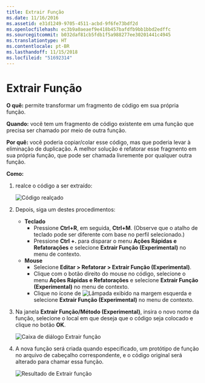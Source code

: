 ```yaml
---
title: Extrair Função
ms.date: 11/16/2016
ms.assetid: e31d1249-9705-4511-acbd-9f6fe73bdf2d
ms.openlocfilehash: ec3b9a0aeaef9e418b457bafdfb9bb1bbd2edffc
ms.sourcegitcommit: b032daf81cb5fdb1f5a988277ee30201441c4945
ms.translationtype: HT
ms.contentlocale: pt-BR
ms.lasthandoff: 11/15/2018
ms.locfileid: "51692314"
---
```

# <a name="extract-function"></a>Extrair Função

**O quê:** permite transformar um fragmento de código em sua própria função.

**Quando:** você tem um fragmento de código existente em uma função que precisa ser chamado por meio de outra função.

**Por quê:** você poderia copiar/colar esse código, mas que poderia levar à eliminação de duplicação.  A melhor solução é refatorar esse fragmento em sua própria função, que pode ser chamada livremente por qualquer outra função.

**Como:**

1. realce o código a ser extraído:

   ![Código realçado](images/extractfunction_highlight.png)

1. Depois, siga um destes procedimentos:
   * **Teclado**
     * Pressione **Ctrl+R**, em seguida, **Ctrl+M**.  (Observe que o atalho de teclado pode ser diferente com base no perfil selecionado.)
     * Pressione **Ctrl +.** para disparar o menu **Ações Rápidas e Refatorações** e selecione **Extrair Função (Experimental)** no menu de contexto.
   * **Mouse**
     * Selecione **Editar > Refatorar > Extrair Função (Experimental)**.
     * Clique com o botão direito do mouse no código, selecione o menu **Ações Rápidas e Refatorações** e selecione **Extrair Função (Experimental)** no menu de contexto.
     * Clique no ícone de ![Lâmpada](images/bulb.png) exibido na margem esquerda e selecione **Extrair Função (Experimental)** no menu de contexto.

1. Na janela **Extrair Função/Método (Experimental)**, insira o novo nome da função, selecione o local em que deseja que o código seja colocado e clique no botão **OK**.

   ![Caixa de diálogo Extrair função](images/extractfunction_dialog.png)

1. A nova função será criada quando especificado, um protótipo de função no arquivo de cabeçalho correspondente, e o código original será alterado para chamar essa função.

   ![Resultado de Extrair função](images/extractfunction_result.png)
